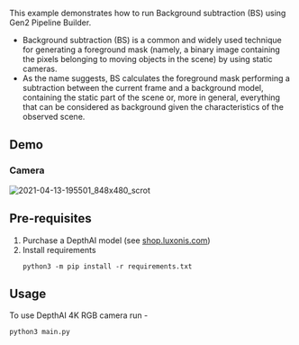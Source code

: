 This example demonstrates how to run Background subtraction (BS) using Gen2 Pipeline Builder.
- Background subtraction (BS) is a common and widely used technique for generating a foreground mask (namely, a binary image containing the pixels belonging to moving objects in the scene) by using static cameras.
- As the name suggests, BS calculates the foreground mask performing a subtraction between the current frame and a background model, containing the static part of the scene or, more in general, everything that can be considered as background given the characteristics of the observed scene.


## Demo

### Camera
![2021-04-13-195501_848x480_scrot](https://user-images.githubusercontent.com/67831664/114571781-8b3c2680-9c94-11eb-90d4-23ff9d1b2f30.png)


## Pre-requisites

1. Purchase a DepthAI model (see [shop.luxonis.com](https://shop.luxonis.com/))
2. Install requirements
   ```
   python3 -m pip install -r requirements.txt
   ```

## Usage


To use DepthAI 4K RGB camera run - 

```
python3 main.py
``` 
